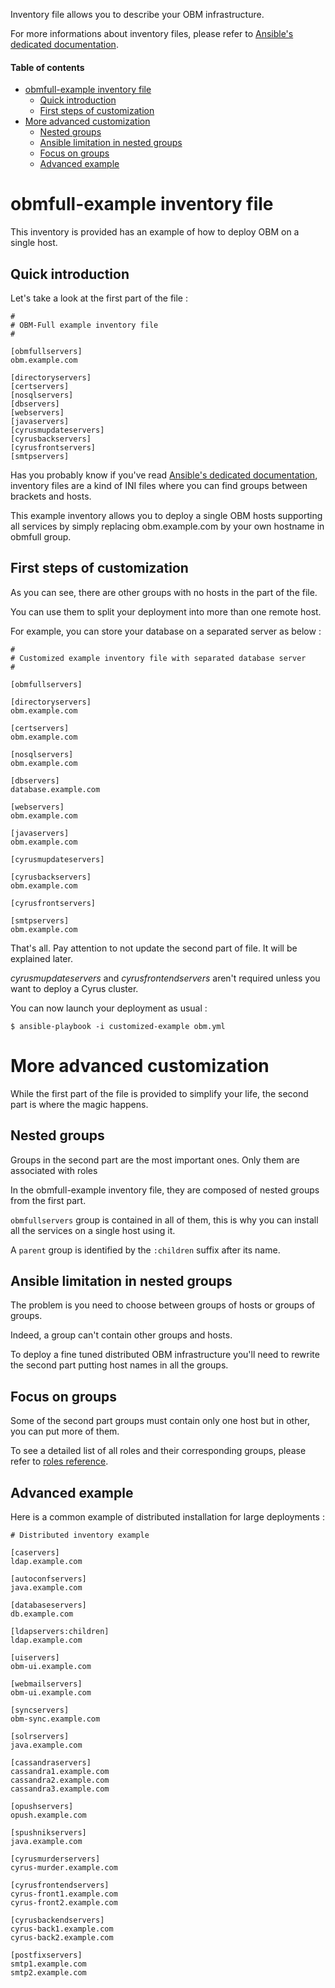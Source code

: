 
Inventory file allows you to describe your OBM infrastructure.

For more informations about inventory files, please refer to [Ansible's dedicated documentation](http://docs.ansible.com/intro_inventory.html "Inventory on docs.ansible.com").

#### Table of contents

<!-- START doctoc generated TOC please keep comment here to allow auto update -->
<!-- DON'T EDIT THIS SECTION, INSTEAD RE-RUN doctoc TO UPDATE -->

- [obmfull-example inventory file](#obmfull-example-inventory-file)
  - [Quick introduction](#quick-introduction)
  - [First steps of customization](#first-steps-of-customization)
- [More advanced customization](#more-advanced-customization)
  - [Nested groups](#nested-groups)
  - [Ansible limitation in nested groups](#ansible-limitation-in-nested-groups)
  - [Focus on groups](#focus-on-groups)
  - [Advanced example](#advanced-example)

<!-- END doctoc generated TOC please keep comment here to allow auto update -->

<a name="obmfull-example-inventory-file"></a>

obmfull-example inventory file
==========================

This inventory is provided has an example of how to deploy OBM on a single host.

<a name="quick-introduction"></a>

Quick introduction
-------------------------

Let's take a look at the first part of the file :

    #
    # OBM-Full example inventory file
    #

    [obmfullservers]
    obm.example.com

    [directoryservers]
    [certservers]
    [nosqlservers]
    [dbservers]
    [webservers]
    [javaservers]
    [cyrusmupdateservers]
    [cyrusbackservers]
    [cyrusfrontservers]
    [smtpservers]

Has you probably know if you've read [Ansible's dedicated documentation](http://docs.ansible.com/intro_inventory.html "Inventory on docs.ansible.com"), inventory files are a kind of INI files where you can find groups between brackets and hosts.

This example inventory allows you to deploy a single OBM hosts supporting all services by simply replacing obm.example.com by your own hostname in obmfull group.

<a name="first-steps-of-customization"></a>

First steps of customization
-------------------------------------

As you can see, there are other groups with no hosts in the part of the file.

You can use them to split your deployment into more than one remote host.

For example, you can store your database on a separated server as below :

    #
    # Customized example inventory file with separated database server
    #

    [obmfullservers]

    [directoryservers]
    obm.example.com

    [certservers]
    obm.example.com

    [nosqlservers]
    obm.example.com

    [dbservers]
    database.example.com

    [webservers]
    obm.example.com

    [javaservers]
    obm.example.com

    [cyrusmupdateservers]

    [cyrusbackservers]
    obm.example.com

    [cyrusfrontservers]

    [smtpservers]
    obm.example.com

That's all. Pay attention to not update the second part of file. It will be explained later.

*cyrusmupdateservers* and *cyrusfrontendservers* aren't required unless you want to deploy a Cyrus cluster.

You can now launch your deployment as usual :

    $ ansible-playbook -i customized-example obm.yml

<a name="more-advanced-customization"></a>

More advanced customization
=========================

While the first part of the file is provided to simplify your life, the second part is where the magic happens.

<a name="nested-groups"></a>

Nested groups
-------------------

Groups in the second part are the most important ones. Only them are associated with roles

In the obmfull-example inventory file, they are composed of nested groups from the first part.

`obmfullservers` group is contained in all of them, this is why you can install all the services on a single host using it.

A `parent` group is identified by the `:children` suffix after its name.

<a name="ansible-limitation-in-nested-groups"></a>

Ansible limitation in nested groups
-----------------------------------------------

The problem is you need to choose between groups of hosts or groups of groups.

Indeed, a group can't contain other groups and hosts.

To deploy a fine tuned distributed OBM infrastructure you'll need to rewrite the second part putting host names in all the groups.

<a name="focus-on-groups"></a>

Focus on groups
----------------------

Some of the second part groups must contain only one host but in other, you can put more of them.

To see a detailed list of all roles and their corresponding groups, please refer to [roles reference](./roles.md "Roles reference").

<a name="advanced-example"></a>

Advanced example
-------------------------

Here is a common example of distributed installation for large deployments :

    # Distributed inventory example

    [caservers]
    ldap.example.com

    [autoconfservers]
    java.example.com

    [databaseservers]
    db.example.com

    [ldapservers:children]
    ldap.example.com

    [uiservers]
    obm-ui.example.com

    [webmailservers]
    obm-ui.example.com

    [syncservers]
    obm-sync.example.com

    [solrservers]
    java.example.com

    [cassandraservers]
    cassandra1.example.com
    cassandra2.example.com
    cassandra3.example.com

    [opushservers]
    opush.example.com

    [spushnikservers]
    java.example.com

    [cyrusmurderservers]
    cyrus-murder.example.com

    [cyrusfrontendservers]
    cyrus-front1.example.com
    cyrus-front2.example.com

    [cyrusbackendservers]
    cyrus-back1.example.com
    cyrus-back2.example.com

    [postfixservers]
    smtp1.example.com
    smtp2.example.com
